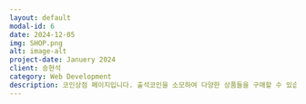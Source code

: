 ```yaml
---
layout: default
modal-id: 6
date: 2024-12-05
img: SHOP.png
alt: image-alt
project-date: Januery 2024
client: 송현석
category: Web Development
description: 코인상점 페이지입니다. 출석코인을 소모하여 다양한 상품들을 구매할 수 있습니다.
---
```


